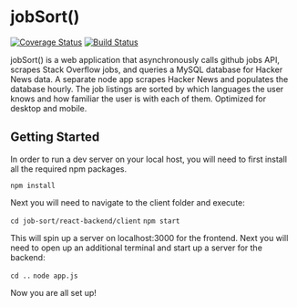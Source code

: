 # jobSort()
[![Coverage Status](https://coveralls.io/repos/github/austintackaberry/jobsort/badge.svg?branch=master)](https://coveralls.io/github/austintackaberry/jobsort?branch=master)
[![Build Status](https://travis-ci.org/austintackaberry/jobsort.svg?branch=master)](https://travis-ci.org/austintackaberry/jobsort)

jobSort() is a web application that asynchronously calls github jobs API, scrapes Stack Overflow jobs, and queries a MySQL database for Hacker News data. A separate node app scrapes Hacker News and populates the database hourly. The job listings are sorted by which languages the user knows and how familiar the user is with each of them. Optimized for desktop and mobile.

## Getting Started

In order to run a dev server on your local host, you will need to first install all the required npm packages.

`npm install`
  
Next you will need to navigate to the client folder and execute:

`cd job-sort/react-backend/client`
`npm start`
  
This will spin up a server on localhost:3000 for the frontend. Next you will need to open up an additional terminal and start up a server for the backend:

`cd ..`
`node app.js`
  
Now you are all set up!

